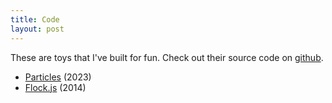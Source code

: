 ```yaml
---
title: Code
layout: post
---
```


These are toys that I've built for fun. Check out their source code on [github](https://github.com/capshaw).

- [Particles](/particles) (2023)
- [Flock.js](/flock.js) (2014)